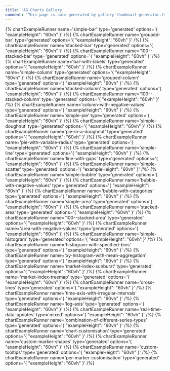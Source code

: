 ```yaml
---
title: 'AG Charts Gallery'
comment: 'This page is auto-generated by gallery-thumbnail-generator.ts to allow the chart gallery examples to be generated. It is ignored by the website.'
---
```


{% chartExampleRunner name='simple-bar' type='generated' options='{ "exampleHeight": "60vh" }' /%}
{% chartExampleRunner name='grouped-bar' type='generated' options='{ "exampleHeight": "60vh" }' /%}
{% chartExampleRunner name='stacked-bar' type='generated' options='{ "exampleHeight": "60vh" }' /%}
{% chartExampleRunner name='100--stacked-bar' type='generated' options='{ "exampleHeight": "60vh" }' /%}
{% chartExampleRunner name='bar-with-labels' type='generated' options='{ "exampleHeight": "60vh" }' /%}
{% chartExampleRunner name='simple-column' type='generated' options='{ "exampleHeight": "60vh" }' /%}
{% chartExampleRunner name='grouped-column' type='generated' options='{ "exampleHeight": "60vh" }' /%}
{% chartExampleRunner name='stacked-column' type='generated' options='{ "exampleHeight": "60vh" }' /%}
{% chartExampleRunner name='100--stacked-column' type='generated' options='{ "exampleHeight": "60vh" }' /%}
{% chartExampleRunner name='column-with-negative-values' type='generated' options='{ "exampleHeight": "60vh" }' /%}
{% chartExampleRunner name='simple-pie' type='generated' options='{ "exampleHeight": "60vh" }' /%}
{% chartExampleRunner name='simple-doughnut' type='generated' options='{ "exampleHeight": "60vh" }' /%}
{% chartExampleRunner name='pie-in-a-doughnut' type='generated' options='{ "exampleHeight": "60vh" }' /%}
{% chartExampleRunner name='pie-with-variable-radius' type='generated' options='{ "exampleHeight": "60vh" }' /%}
{% chartExampleRunner name='simple-line' type='generated' options='{ "exampleHeight": "60vh" }' /%}
{% chartExampleRunner name='line-with-gaps' type='generated' options='{ "exampleHeight": "60vh" }' /%}
{% chartExampleRunner name='simple-scatter' type='generated' options='{ "exampleHeight": "60vh" }' /%}
{% chartExampleRunner name='simple-bubble' type='generated' options='{ "exampleHeight": "60vh" }' /%}
{% chartExampleRunner name='bubble-with-negative-values' type='generated' options='{ "exampleHeight": "60vh" }' /%}
{% chartExampleRunner name='bubble-with-categories' type='generated' options='{ "exampleHeight": "60vh" }' /%}
{% chartExampleRunner name='simple-area' type='generated' options='{ "exampleHeight": "60vh" }' /%}
{% chartExampleRunner name='stacked-area' type='generated' options='{ "exampleHeight": "60vh" }' /%}
{% chartExampleRunner name='100--stacked-area' type='generated' options='{ "exampleHeight": "60vh" }' /%}
{% chartExampleRunner name='area-with-negative-values' type='generated' options='{ "exampleHeight": "60vh" }' /%}
{% chartExampleRunner name='simple-histogram' type='generated' options='{ "exampleHeight": "60vh" }' /%}
{% chartExampleRunner name='histogram-with-specified-bins' type='generated' options='{ "exampleHeight": "60vh" }' /%}
{% chartExampleRunner name='xy-histogram-with-mean-aggregation' type='generated' options='{ "exampleHeight": "60vh" }' /%}
{% chartExampleRunner name='market-index-sunburst' type='generated' options='{ "exampleHeight": "60vh" }' /%}
{% chartExampleRunner name='market-index-treemap' type='generated' options='{ "exampleHeight": "60vh" }' /%}
{% chartExampleRunner name='cross-lines' type='generated' options='{ "exampleHeight": "60vh" }' /%}
{% chartExampleRunner name='time-axis-with-irregular-intervals' type='generated' options='{ "exampleHeight": "60vh" }' /%}
{% chartExampleRunner name='log-axis' type='generated' options='{ "exampleHeight": "60vh" }' /%}
{% chartExampleRunner name='real-time-data-updates' type='mixed' options='{ "exampleHeight": "60vh" }' /%}
{% chartExampleRunner name='combination-of-different-series-types' type='generated' options='{ "exampleHeight": "60vh" }' /%}
{% chartExampleRunner name='chart-customisation' type='generated' options='{ "exampleHeight": "60vh" }' /%}
{% chartExampleRunner name='custom-marker-shapes' type='generated' options='{ "exampleHeight": "60vh" }' /%}
{% chartExampleRunner name='custom-tooltips' type='generated' options='{ "exampleHeight": "60vh" }' /%}
{% chartExampleRunner name='per-marker-customisation' type='generated' options='{ "exampleHeight": "60vh" }' /%}
